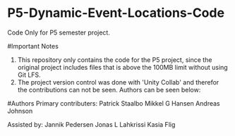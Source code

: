 # P5-Dynamic-Event-Locations-Code
Code Only for P5 semester project.

#Important Notes
1) This repository only contains the code for the P5 project, since the original project includes files that is above the 100MB limit without using Git LFS.
2) The project version control was done with 'Unity Collab' and therefor the contributions can not be seen. Authors can be seen below:

#Authors
Primary contributers:
Patrick Staalbo
Mikkel G Hansen
Andreas Johnson

Assisted by:
Jannik Pedersen
Jonas L Lahkrissi
Kasia Flig

